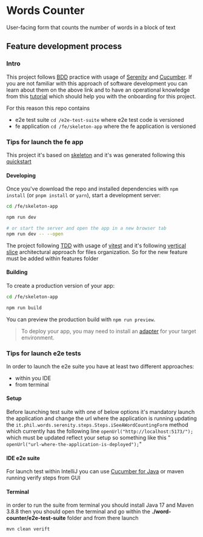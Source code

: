 # Words Counter

User-facing form that counts the number of words in a block of text

## Feature development process

### Intro

This project follows [BDD](https://www.agilealliance.org/glossary/bdd/) practice with usage
of [Serenity](https://serenity-bdd.github.io/) and [Cucumber](https://cucumber.io).
If you are not familiar with this approach of software development you can learn about them on the above link and to
have an operational knowledge from this [tutorial](https://serenity-bdd.github.io/docs/tutorials/cucumber-screenplay)
which should help you with the onboarding for this project.

For this reason this repo contains

- e2e test suite ```cd /e2e-test-suite``` where e2e test code is versioned
- fe application ```cd /fe/skeleton-app``` where the fe application is versioned

### Tips for launch the fe app

This project it's based on [skeleton](https://www.skeleton.dev/) and it's was generated following
this [quickstart](https://www.skeleton.dev/docs/quickstart)

#### Developing

Once you've download the repo and installed dependencies with `npm install` (or `pnpm install` or `yarn`), start a
development server:

```bash
cd /fe/skeleton-app

npm run dev

# or start the server and open the app in a new browser tab
npm run dev -- --open
```

The project following [TDD](https://www.agilealliance.org/glossary/tdd/) with usage of [vitest](https://vitest.dev/) and
it's following [vertical slice](https://www.milanjovanovic.tech/blog/vertical-slice-architecture) architectural approach
for files organization. So for the new feature must be added within features folder

#### Building

To create a production version of your app:

```bash
cd /fe/skeleton-app

npm run build
```

You can preview the production build with `npm run preview`.

> To deploy your app, you may need to install an [adapter](https://kit.svelte.dev/docs/adapters) for your target
> environment.

### Tips for launch e2e tests

In order to launch the e2e suite you have at least two different approaches:

- within you IDE
- from terminal

#### Setup

Before launching test suite with one of below options it's mandatory launch the application and change the url where the
application is running
updating the ```it.phil.words.serenity.steps.Steps.iSeeAWordCountingForm``` method which currently has the following line
```openUrl("http://localhost:5173/");``` which must be updated reflect your setup so something like this "
```openUrl("url-where-the-application-is-deployed");```"

#### IDE e2e suite

For launch test within IntelliJ you can
use [Cucumber for Java](https://plugins.jetbrains.com/plugin/7212-cucumber-for-java) or maven running verify steps from
GUI

#### Terminal

in order to run the suite from terminal you should install Java 17 and Maven 3.8.8
then you should open the terminal and go within the **./word-counter/e2e-test-suite** folder and from there launch

```bash
mvn clean verift
```

